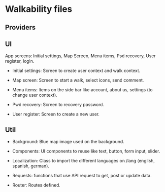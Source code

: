 # Walkability files

## Providers

## UI

App screens: Initial settings, Map Screen, Menu items, Psd recovery, User register, logIn.

- Initial settings: Screen to create user context and walk context.

- Map screen: Screen to start a walk, select icons, send comment.

- Menu items: Items on the side bar like account, about us, settings (to change user context).

- Pwd recovery: Screen to recovery password.

- User register: Screen to create a new user.

## Util

- Background: Blue map image used on the background.

- Components: UI components to reuse like text, button, form input, slider.

- Localization: Class to import the different languages on /lang (english, spanish, german).

- Requests: functions that use API request to get, post or update data.

- Router: Routes defined.
